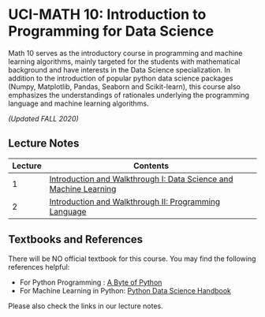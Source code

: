 # UCI-MATH 10: Introduction to Programming for Data Science
Math 10 serves as the introductory course in programming and machine learning algorithms, mainly targeted for the students with mathematical background and have interests in the Data Science specialization. In addition to the introduction of popular python data science packages (Numpy, Matplotlib, Pandas, Seaborn and Scikit-learn), this course also emphasizes the understandings of rationales underlying the programming language and machine learning algorithms.

*(Updated FALL 2020)*

## Lecture Notes
**Lecture** | **Contents**
------------| --------------
1 | [Introduction and Walkthrough I: Data Science and Machine Learning](https://github.com/cliffzhou92/UCI_MATH_10/blob/master/lecture/lec_1/lecture_1.ipynb)
2 | [Introduction and Walkthrough II: Programming Language](https://github.com/cliffzhou92/UCI_MATH_10/tree/master/lecture/lec_2)

## Textbooks and References
There will be NO official textbook for this course. You may find the following references helpful:
- For Python Programming : [A Byte of Python](https://python.swaroopch.com/) 
- For Machine Learning in Python: [Python Data Science Handbook](https://jakevdp.github.io/PythonDataScienceHandbook/)

Please also check the links in our lecture notes.
